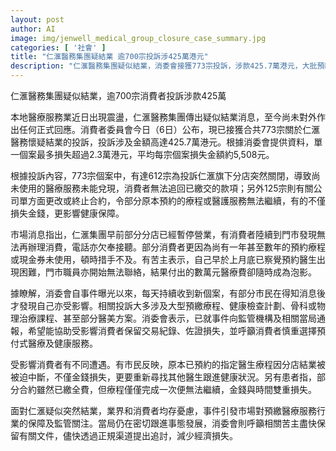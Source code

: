 ```yaml
---
layout: post
author: AI
image: img/jenwell_medical_group_closure_case_summary.jpg
categories: [ '社會' ]
title: "仁滙醫務集團疑結業 逾700宗投訴涉425萬港元"
description: "仁滙醫務集團疑似結業，消委會接獲773宗投訴，涉款425.7萬港元，大批預繳療程受影響，消費者損失金錢及健康保障，當局關注行業監管及保障機制。"
---
```

仁滙醫務集團疑似結業，逾700宗消費者投訴涉款425萬

本地醫療服務業近日出現震盪，仁滙醫務集團傳出疑似結業消息，至今尚未對外作出任何正式回應。消費者委員會今日（6日）公布，現已接獲合共773宗關於仁滙醫務懷疑結業的投訴，投訴涉及金額高達425.7萬港元。根據消委會提供資料，單一個案最多損失超過2.3萬港元，平均每宗個案損失金額約5,508元。

根據投訴內容，773宗個案中，有達612宗為投訴仁滙旗下分店突然關閉，導致尚未使用的醫療服務未能兌現，消費者無法追回已繳交的款項；另外125宗則有關公司單方面更改或終止合約，令部分原本預約的療程或醫護服務無法繼續，有的不僅損失金錢，更影響健康保障。

市場消息指出，仁滙集團早前部分分店已經暫停營業，有消費者陸續到門市發現無法再辦理消費，電話亦欠奉接聽。部分消費者更因為尚有一年甚至數年的預約療程或現金券未使用，頓時措手不及。有苦主表示，自己早於上月底已察覺預約醫生出現困難，門市職員亦開始無法聯絡，結果付出的數萬元醫療費卻隨時成為泡影。

據瞭解，消委會自事件曝光以來，每天持續收到新個案，有部分市民在得知消息後才發現自己亦受影響。相關投訴大多涉及大型預繳療程、健康檢查計劃、骨科或物理治療課程、甚至部分醫美方案。消委會表示，已就事件向監管機構及相關當局通報，希望能協助受影響消費者保留交易紀錄、佐證損失，並呼籲消費者慎重選擇預付式醫療及健康服務。

受影響消費者有不同遭遇。有市民反映，原本已預約的指定醫生療程因分店結業被被迫中斷，不僅金錢損失，更要重新尋找其他醫生跟進健康狀況。另有患者指，部分合約雖然已繳全費，但療程僅僅完成一次便無法繼續，金錢與時間雙重損失。

面對仁滙疑似突然結業，業界和消費者均存憂慮，事件引發市場對預繳醫療服務行業的保障及監管關注。當局仍在密切跟進事態發展，消委會則呼籲相關苦主盡快保留有關文件，儘快透過正規渠道提出追討，減少經濟損失。